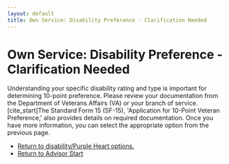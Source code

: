 ```yaml
---
layout: default
title: Own Service: Disability Preference - Clarification Needed
---
```


# Own Service: Disability Preference - Clarification Needed

Understanding your specific disability rating and type is important for determining 10-point preference. Please review your documentation from the Department of Veterans Affairs (VA) or your branch of service. [cite_start]The Standard Form 15 (SF-15), 'Application for 10-Point Veteran Preference,' also provides details on required documentation. Once you have more information, you can select the appropriate option from the previous page.

*   [Return to disability/Purple Heart options.](./ownservice_disability_details.md)
*   [Return to Advisor Start](./start.md)
